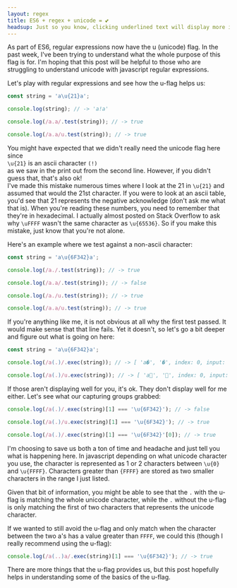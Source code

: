 ```yaml
---
layout: regex
title: ES6 + regex + unicode = 💕
headsup: Just so you know, clicking underlined text will display more information 
---
```


As part of ES6, regular expressions now have the u (unicode) flag. In the past week, I've been trying to understand what the whole purpose of this flag is for. I'm hoping that this post will be helpful to those who are struggling to understand unicode with javascript regular expressions.

Let's play with regular expressions and see how the u-flag helps us:

```javascript
const string = 'a\u{21}a';

console.log(string); // -> 'a!a'

console.log(/a.a/.test(string)); // -> true

console.log(/a.a/u.test(string)); // -> true
```

<div>
    You might have expected that we didn't really need the unicode flag here since
    <div class='expanderLink' onclick='expandoLink("unicodeHexExplanation")'>
        <code class='highlighter-rouge'>\u{21}</code>
        is an ascii character
        <code class='highlighter-rouge'>(!)</code>
    </div>
    as we saw in the print out from the second line. However, if you didn't guess that, that's also ok!
</div>

<div id='unicodeHexExplanation' class='invisible'>
    I've made this mistake numerous times where I look at the 21 in
    <code class='highlighter-rouge'>\u{21}</code>
    and assumed that would the 21st character. If you were to look at an ascii table, you'd see that 21 represents the negative acknowledge (don't ask me what that is). When you're reading these numbers, you need to remember that they're in hexadecimal.
    I actually almost posted on Stack Overflow to ask why
    <code class='highlighter-rouge'>\uFFFF</code>
    wasn't the same character as
    <code class='highlighter-rouge'>\u{65536}</code>.
    So if you make this mistake, just know that you're not alone.
</div>

Here's an example where we test against a non-ascii character:

```javascript
const string = 'a\u{6F342}a';

console.log(/a./.test(string)); // -> true

console.log(/a.a/.test(string)); // -> false

console.log(/a./u.test(string)); // -> true

console.log(/a.a/u.test(string)); // -> true
```

If you're anything like me, it is not obvious at all why the first test passed. It would make sense that that line fails. Yet it doesn't, so let's go a bit deeper and figure out what is going on here:

```javascript
const string = 'a\u{6F342}a';

console.log(/a(.)/.exec(string)); // -> [ 'a�', '�', index: 0, input: 'a񯍂a' ]

console.log(/a(.)/u.exec(string)); // -> [ 'a񯍂', '񯍂', index: 0, input: 'a񯍂a' ]
```

If those aren't displaying well for you, it's ok. They don't display well for me either. Let's see what our capturing groups grabbed:

```javascript
console.log(/a(.)/.exec(string)[1] === '\u{6F342}'); // -> false

console.log(/a(.)/u.exec(string)[1] === '\u{6F342}'); // -> true

console.log(/a(.)/.exec(string)[1] === '\u{6F342}'[0]); // -> true
```

I'm choosing to save us both a ton of time and headache and just tell you what is happening here. In javascript depending on what unicode character you use, the character is represented as 1 or 2 characters between `\u{0}` and `\u{FFFF}`. Characters greater than `{FFFF}` are stored as two smaller characters in the range I just listed.

Given that bit of information, you might be able to see that the `.` with the u-flag is matching the whole unicode character, while the `.` without the u-flag is only matching the first of two characters that represents the unicode character.

If we wanted to still avoid the u-flag and only match when the character between the two a's has a value greater than `FFFF`, we could this (though I really recommend using the u-flag):

```javascript
console.log(/a(..)a/.exec(string)[1] === '\u{6F342}'); // -> true
```

There are more things that the u-flag provides us, but this post hopefully helps in understanding some of the basics of the u-flag.
